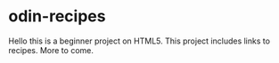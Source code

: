 # odin-recipes
Hello this is a beginner project on HTML5. This project includes links to recipes. More to come.